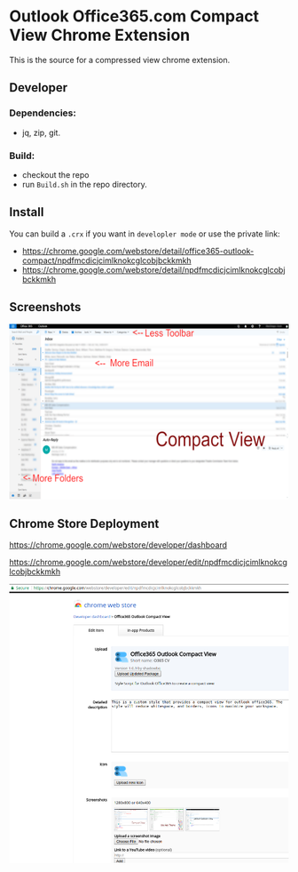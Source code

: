 # Outlook Office365.com Compact View Chrome Extension

This is the source for a compressed view chrome extension.

## Developer

### Dependencies:
* jq, zip, git.

### Build: 
* checkout the repo
* run `Build.sh` in the repo directory.

## Install 

You can build a `.crx` if you want in `developler mode` or use the private link:

* https://chrome.google.com/webstore/detail/office365-outlook-compact/npdfmcdicjcimlknokcglcobjbckkmkh
* https://chrome.google.com/webstore/detail/npdfmcdicjcimlknokcglcobjbckkmkh

## Screenshots

![Screenshot](external/NewCompact.png?raw=true "Compact View")

## Chrome Store Deployment

https://chrome.google.com/webstore/developer/dashboard

https://chrome.google.com/webstore/developer/edit/npdfmcdicjcimlknokcglcobjbckkmkh

![Screenshot](external/Chrome_Developer_Web_Store.png?raw=true "Compact View")
